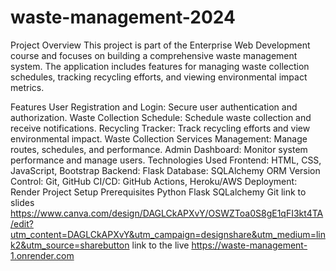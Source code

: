 # waste-management-2024
Project Overview
This project is part of the Enterprise Web Development course and focuses on building a comprehensive waste management system. The application includes features for managing waste collection schedules, tracking recycling efforts, and viewing environmental impact metrics.

Features
User Registration and Login: Secure user authentication and authorization.
Waste Collection Schedule: Schedule waste collection and receive notifications.
Recycling Tracker: Track recycling efforts and view environmental impact.
Waste Collection Services Management: Manage routes, schedules, and performance.
Admin Dashboard: Monitor system performance and manage users.
Technologies Used
Frontend: HTML, CSS, JavaScript, Bootstrap
Backend: Flask
Database: SQLAlchemy ORM
Version Control: Git, GitHub
CI/CD: GitHub Actions, Heroku/AWS
Deployment: Render
Project Setup
Prerequisites
Python
Flask
SQLalchemy
Git
link to slides
https://www.canva.com/design/DAGLCkAPXvY/OSWZToa0S8gE1qFI3kt4TA/edit?utm_content=DAGLCkAPXvY&utm_campaign=designshare&utm_medium=link2&utm_source=sharebutton
link to the live
https://waste-management-1.onrender.com


